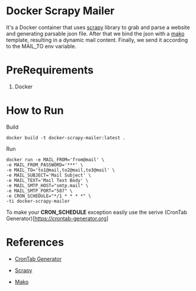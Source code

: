 # Docker Scrapy Mailer

It's a Docker container that uses [scrapy](https://scrapy.org) library to grab and parse a website and generating parsable json file.
After that we bind the json with a [mako](http://www.makotemplates.org) template, resulting in a dynamic mail content.
Finally, we send it according to the MAIL_TO env variable.

# PreRequirements

1. Docker

# How to Run

Build

```
docker build -t docker-scrapy-mailer:latest .
```

Run

```
docker run -e MAIL_FROM='from@mail' \
-e MAIL_FROM_PASSWORD='***' \
-e MAIL_TO='to1@mail,to2@mail,to3@mail' \
-e MAIL_SUBJECT='Mail Subject' \
-e MAIL_TEXT='Mail Text Body' \
-e MAIL_SMTP_HOST="smtp.mail" \
-e MAIL_SMTP_PORT="587" \
-e CRON_SCHEDULE="*/1 * * * *" \
-ti docker-scrapy-mailer
```


To make your **CRON_SCHEDULE** exception easily use the serive (CronTab Generator)[https://crontab-generator.org]

# References

* [CronTab Generator](https://crontab-generator.org)

* [Scrapy](https://scrapy.org)

* [Mako](http://www.makotemplates.org)
